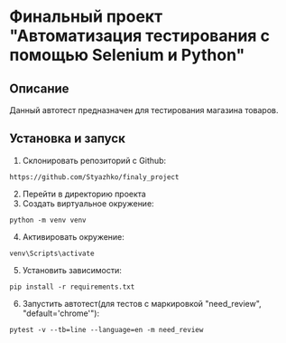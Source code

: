 # Финальный проект "Автоматизация тестирования с помощью Selenium и Python"
## Описание
Данный автотест предназначен для тестирования магазина товаров.
## Установка и запуск
1. Склонировать репозиторий с Github:
```
https://github.com/Styazhko/finaly_project
```
2. Перейти в директорию проекта
3. Создать виртуальное окружение:
```
python -m venv venv
```
4. Активировать окружение:
```
venv\Scripts\activate
```
5. Установить зависимости:
```
pip install -r requirements.txt
```
6. Запустить автотест(для тестов с маркировкой "need_review", "default='chrome'"):
```
pytest -v --tb=line --language=en -m need_review
```
